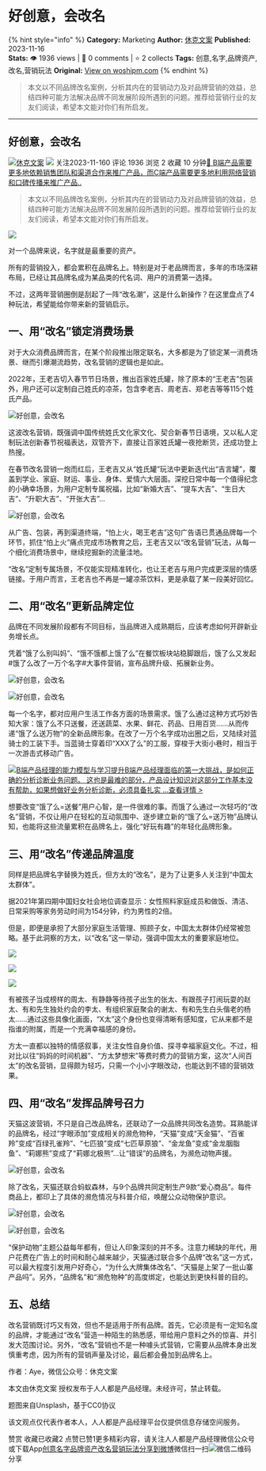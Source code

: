 # 好创意，会改名
{% hint style="info" %}
**Category:** Marketing
**Author:** [休克文案](https://www.woshipm.com/u/214328)
**Published:** 2023-11-16  
**Stats:** 👁️ 1936 views | 💬 0 comments | ⭐ 2 collects
**Tags:** 创意,名字,品牌资产,改名,营销玩法
**Original:** [View on woshipm.com](https://www.woshipm.com/marketing/5941887.html)
{% endhint %}
> 本文以不同品牌改名案例，分析其内在的营销动力及对品牌营销的效益，总结四种可能方法解决品牌不同发展阶段所遇到的问题。推荐给营销行业的友友们阅读，希望本文能对你们有所启发。

---

## 好创意，会改名

[![](https://static.woshipm.com/pmadmin_avatar_20230907114450_1915.jpg?imageView2/1/w/72/h/72/q/100)](https://www.woshipm.com/u/214328)[休克文案](https://www.woshipm.com/u/214328) ![](https://static.woshipm.com/tag/1121_1@2x.png) 关注2023-11-160 评论 1936 浏览 2 收藏 10 分钟[🔗 B端产品需要更多地依赖销售团队和渠道合作来推广产品，而C端产品需要更多地利用网络营销和口碑传播来推广产品..](https://ke.qidianla.com/courses/bcpm)

> 本文以不同品牌改名案例，分析其内在的营销动力及对品牌营销的效益，总结四种可能方法解决品牌不同发展阶段所遇到的问题。推荐给营销行业的友友们阅读，希望本文能对你们有所启发。

![](https://image.woshipm.com/2023/04/14/89a8fe98-da9e-11ed-af94-00163e0b5ff3.png)

对一个品牌来说，名字就是最重要的资产。

所有的营销投入，都会累积在品牌名上。特别是对于老品牌而言，多年的市场深耕布局，已经让其品牌名成为某品类的代名词、用户的消费第一选择。

不过，这两年营销圈倒是刮起了一阵“改名潮”，这是什么新操作？在这里盘点了4种玩法，希望能给你带来新的营销启示。

## 一、用“改名”锁定消费场景

对于大众消费品牌而言，在某个阶段推出限定联名，大多都是为了锁定某一消费场景、继而引爆潮流趋势，改名营销的逻辑也是如此。

2022年，王老吉切入春节节日场景，推出百家姓氏罐，除了原本的“王老吉”包装外，用户还可以定制自己姓氏的凉茶，包含李老吉、周老吉、郑老吉等等115个姓氏产品。

![好创意，会改名](https://image.yunyingpai.com/wp/2023/11/HYzsp8Uf0XWHSgYGc80a.png)

这波改名营销，既强调中国传统姓氏文化家文化、契合新春节日语境，又以私人定制玩法创新春节祝福表达，双管齐下，直接让百家姓氏罐一夜抢断货，还成功登上热搜。

在春节改名营销一炮而红后，王老吉又从“姓氏罐”玩法中更新迭代出“吉言罐”，覆盖到学业、家庭、财运、事业、身体、爱情六大层面。深挖日常中每一个值得纪念的小确幸场景，为用户定制专属祝福，比如“新婚大吉”、“提车大吉”、“生日大吉”、“升职大吉”、“开张大吉”…

![好创意，会改名](https://image.yunyingpai.com/wp/2023/11/39yKMPajs5qFlbiGXfT6.png)

从广告、包装，再到渠道终端，“怕上火，喝王老吉”这句广告语已贯通品牌每一个环节，抓住“怕上火”痛点完成市场教育之后，王老吉又以“改名营销”玩法，从每一个细化消费场景中，继续挖掘新的流量洼地。

“改名”定制专属场景，不仅能实现精准转化，也让王老吉与用户完成更深层的情感链接。于用户而言，王老吉也不再是一罐凉茶饮料，更是承载了某一段美好回忆。

## 二、用“改名”更新品牌定位

品牌在不同发展阶段都有不同目标，当品牌进入成熟期后，应该考虑如何开辟新业务增长点。

凭着“饿了么别叫妈”、“饿不饿都上饿了么”在餐饮板块站稳脚跟后，饿了么又发起#饿了么改了一万个名字#大事件营销，宣布品牌升级、拓展新业务。

![好创意，会改名](https://image.yunyingpai.com/wp/2023/11/VDOWKKSKCEeO6atRer5c.jpeg)

![好创意，会改名](https://image.yunyingpai.com/wp/2023/11/6txbaeqqki00mVTl9FKE.png)

每一个名字，都对应用户生活工作各方面的场景需求。饿了么通过这种方式巧妙告知大家：饿了么不只送餐，还送蔬菜、⽔果、鲜花、药品、⽇⽤百货……从而传递“饿了么送万物”的全新品牌形象。在改了一万个名字成功出圈之后，又陆续对蓝骑士的工装下手。当蓝骑士穿着印“XXX了么”的工服，穿梭于大街小巷时，相当于一次游击式移动广告。

[![](https://image.woshipm.com/2023/08/02/1554eea8-30e3-11ee-88e7-00163e0b5ff3.png)B端产品经理的能力模型与学习提升B端产品经理面临的第一大挑战，是如何正确的分析诊断业务问题。 这也是最难的部分，产品设计知识对这部分工作基本没有帮助，如果想做好业务分析诊断，必须具备扎实 ...查看详情 >](https://ke.qidianla.com/courses/bcpm)

想要改变“饿了么=送餐”用户心智，是一件很难的事。而饿了么通过一次轻巧的“改名”营销，不仅让用户在轻松的互动氛围中、逐步建立新的“饿了么=送万物”品牌认知，也能将这些流量累积在品牌名上，强化“好玩有趣”的年轻化品牌形象。

## 三、用“改名”传递品牌温度

同样是把品牌名字替换为姓氏，但方太的“改名”，是为了让更多人关注到“中国太太群体”。

据2021年第四期中国妇女社会地位调查显示：女性照料家庭成员和做饭、清洁、日常采购等家务劳动时间为154分钟，约为男性的2倍。

但是，即便是承担了大部分家庭生活管理、照顾子女，中国太太群体仍经常被忽略。基于此洞察的方太，以“改名”这一举动，强调中国太太的重要家庭地位。

![](https://image.yunyingpai.com/wp/2023/11/mDRjEdpBqEqSpO5b2be0.jpg)

![](https://image.yunyingpai.com/wp/2023/11/7MVlc9YLAgymIE4HtQM6.jpg)

![](https://image.yunyingpai.com/wp/2023/11/eqlWk7YzeFqokTJQyGwY.jpg)

有被孩子当成榜样的周太、有静静等待孩子出生的张太、有跟孩子打闹玩耍的赵太、有和先生独处约会的李太、有组织家庭聚会的谢太、有和先生白头偕老的杨太……通过这些具像化画面，“X太”这个身份也变得清晰有感知度，它从来都不是指谁的附属，而是一个充满幸福感的身份。

方太一直都以独特的情感叙事，关注女性自身价值、探寻幸福家庭文化。不过，相对比以往“妈妈的时间机器”、“方太梦想宋”等费时费力的营销方案，这次“人间百太”的改名营销，显得颇为轻巧，只需一个小小字眼改动，也能达到不错的营销效果。

## 四、用“改名”发挥品牌号召力

天猫这波营销，不只是自己改品牌名，还联动了一众品牌共同改名造势。耳熟能详的品牌名，经过“字眼添加”变成相关的濒危物种，“天猫”变成“天金猫”、“百雀羚”变成“百绿孔雀羚”、“七匹狼”变成“七匹草原狼”、“金龙鱼”变成“金龙胭脂鱼”、“莉娜熊”变成了“莉娜北极熊”…让“错误”的品牌名，为濒危动物声援。

![好创意，会改名](https://image.yunyingpai.com/wp/2023/11/JJmd6dhgZTcVr5N4y9RY.jpeg)

除了改名，天猫还联合蚂蚁森林，与9个品牌共同定制生产9款“爱心商品”。每件商品上，都印上了具体的濒危情况与科普介绍，唤醒公众动物保护意识。

![好创意，会改名](https://image.yunyingpai.com/wp/2023/11/4FbqB0gkLGtqDmHSHyNH.jpeg)

![好创意，会改名](https://image.yunyingpai.com/wp/2023/11/F43lwXQCf85VkFIJ0QF1.jpeg)

“保护动物”主题公益每年都有，但让人印象深刻的并不多。注意力稀缺的年代，用户花费在广告上的时间和耐心越来越少，天猫通过联合多个品牌“改名”这一方式，可以最大程度引发用户好奇心，“为什么大牌集体改名”、“天猫是上架了一批山寨产品吗”。另外，“品牌名”和“濒危物种”的高度绑定，也能达到更快科普的目的。

## 五、总结

改名营销既讨巧又有效，但也不是适用于所有品牌。首先，它必须是有一定知名度的品牌，才能通过“改名”营造一种陌生的熟悉感，带给用户意料之外的惊喜、并引发大范围讨论。另外，“改名”营销也不是一种噱头式营销，它需要从品牌本身出发慎重考虑，因为所有的营销声量及讨论，最后都会叠加到品牌名上。

作者：Aye，微信公众号：休克文案

本文由休克文案 授权发布于人人都是产品经理。未经许可，禁止转载。

题图来自Unsplash，基于CC0协议

该文观点仅代表作者本人，人人都是产品经理平台仅提供信息存储空间服务。

赞赏 收藏已收藏2 点赞已赞1更多精彩内容，请关注人人都是产品经理微信公众号或下载App[创意](https://www.woshipm.com/tag/%e5%88%9b%e6%84%8f)[名字](https://www.woshipm.com/tag/%e5%90%8d%e5%ad%97)[品牌资产](https://www.woshipm.com/tag/%e5%93%81%e7%89%8c%e8%b5%84%e4%ba%a7)[改名](https://www.woshipm.com/tag/%e6%94%b9%e5%90%8d)[营销玩法](https://www.woshipm.com/tag/%e8%90%a5%e9%94%80%e7%8e%a9%e6%b3%95)[分享到微博](https://service.weibo.com/share/share.php?appkey=2775287854&title=好创意，会改名&url=https://www.woshipm.com/marketing/5941887.html&pic=https://image.woshipm.com/2023/04/14/89a8fe98-da9e-11ed-af94-00163e0b5ff3.png)微信扫一扫![微信二维码](https://api.pwmqr.com/qrcode/create/?url=https://www.woshipm.com/marketing/5941887.html)分享